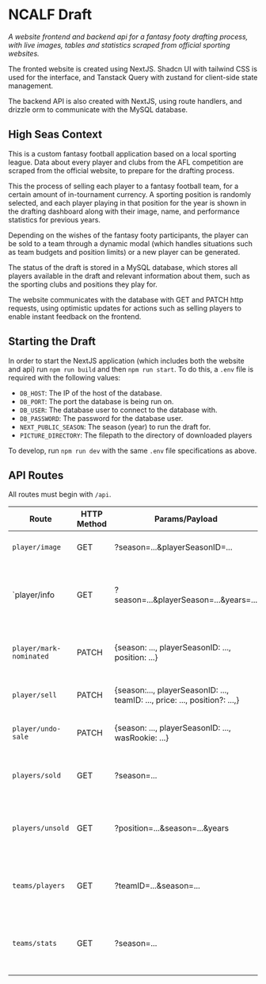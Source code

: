 # NCALF Draft

*A website frontend and backend api for a fantasy footy drafting process, with live images, tables and statistics scraped from official sporting websites.*

 The fronted website is created using NextJS. Shadcn UI with tailwind CSS is used for the interface, and Tanstack Query with zustand for client-side state management.

 The backend API is also created with NextJS, using route handlers, and drizzle orm to communicate with the MySQL database.

## High Seas Context

 This is a custom fantasy football application based on a local sporting league. Data about every player and clubs from the AFL competition are scraped from the official website, to prepare for the drafting process.

 This the process of selling each player to a fantasy football team, for a certain amount of in-tournament currency. A sporting position is randomly selected, and each player playing in that position for the year is shown in the drafting dashboard along with their image, name, and performance statistics for previous years.

 Depending on the wishes of the fantasy footy participants, the player can be sold to a team through a dynamic modal (which handles situations such as team budgets and position limits) or a new player can be generated.

 The status of the draft is stored in a MySQL database, which stores all players available in the draft and relevant information about them, such as the sporting clubs and positions they play for.

 The website communicates with the database with GET and PATCH http requests, using optimistic updates for actions such as selling players to enable instant feedback on the frontend.

## Starting the Draft

In order to start the NextJS application (which includes both the website and api) run `npm run build` and then `npm run start`. To do this, a `.env` file is required with the following values:

- `DB_HOST`: The IP of the host of the database.
- `DB_PORT`: The port the database is being run on.
- `DB_USER`: The database user to connect to the database with.
- `DB_PASSWORD`: The password for the database user.
- `NEXT_PUBLIC_SEASON`: The season (year) to run the draft for.
- `PICTURE_DIRECTORY`: The filepath to the directory of downloaded players

To develop, run `npm run dev` with the same `.env` file specifications as above.

## API Routes

All routes must begin with `/api`.

| Route                   | HTTP Method | Params/Payload                                                               | Description                                                         |
| ----------------------- | ----------- | ---------------------------------------------------------------------------- | ------------------------------------------------------------------- |
| `player/image`          | GET         | ?season=...&playerSeasonID=...                                               | Retrieve the image of a player.                                     |
| `player/info            | GET         | ?season=...&playerSeason=...&years=...                                       | Retrieve the full name, and past year statistics of a player.       |
| `player/mark-nominated` | PATCH       | {season: ..., playerSeasonID: ..., position: ...}                            | Mark a player as nominated in the database.                         |
| `player/sell`           | PATCH       | {season:..., playerSeasonID: ...,  teamID: ..., price: ..., position?: ...,} | Sell a player to a team.                                            |
| `player/undo-sale`      | PATCH       | {season: ..., playerSeasonID: ..., wasRookie: ...}                           | Undo the sale of a previously sold player.                          |
| `players/sold`          | GET         | ?season=...                                                                  | Get all of the sold players in a season.                            |
| `players/unsold`        | GET         | ?position=...&season=...&years                                               | Get the list of unsold players for a season (including statistics). |
| `teams/players`         | GET         | ?teamID=...&season=...                                                       | Gets the list of players currently sold to a team.                  |
| `teams/stats`           | GET         | ?season=...                                                                  | Gets a summary of all team position and price numbers.              |
